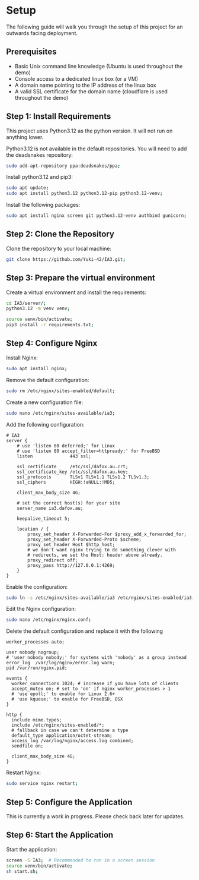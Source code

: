 # Setup

The following guide will walk you through the setup of this project for an outwards facing deployment. 

## Prerequisites

- Basic Unix command line knowledge (Ubuntu is used throughout the demo)
- Console access to a dedicated linux box (or a VM)
- A domain name pointing to the IP address of the linux box
- A valid SSL certificate for the domain name (cloudflare is used throughout the demo)

## Step 1: Install Requirements

This project uses Python3.12 as the python version. It will not run on anything lower.

Python3.12 is not available in the default repositories. You will need to add the deadsnakes repository:

```bash
sudo add-apt-repository ppa:deadsnakes/ppa;
```

Install python3.12 and pip3:

```bash
sudo apt update;
sudo apt install python3.12 python3.12-pip python3.12-venv;
```

Install the following packages:
```bash
sudo apt install nginx screen git python3.12-venv authbind gunicorn;
```

## Step 2: Clone the Repository

Clone the repository to your local machine:

```bash
git clone https://github.com/Yuki-42/IA3.git; 
```

## Step 3: Prepare the virtual environment

Create a virtual environment and install the requirements:

```bash
cd IA3/server/;
python3.12 -m venv venv;

source venv/bin/activate;
pip3 install -r requirements.txt;
```

## Step 4: Configure Nginx

Install Nginx:

```bash
sudo apt install nginx;
```

Remove the default configuration:

```bash
sudo rm /etc/nginx/sites-enabled/default;
```

Create a new configuration file:

```bash
sudo nano /etc/nginx/sites-available/ia3;
```

Add the following configuration:

```nginx
# IA3
server {
    # use 'listen 80 deferred;' for Linux
    # use 'listen 80 accept_filter=httpready;' for FreeBSD
    listen              443 ssl;

    ssl_certificate     /etc/ssl/dafox.au.crt;
    ssl_certificate_key /etc/ssl/dafox.au.key;
    ssl_protocols       TLSv1 TLSv1.1 TLSv1.2 TLSv1.3;
    ssl_ciphers         HIGH:!aNULL:!MD5;

    client_max_body_size 4G;

    # set the correct host(s) for your site
    server_name ia3.dafox.au;

    keepalive_timeout 5;

    location / {
        proxy_set_header X-Forwarded-For $proxy_add_x_forwarded_for;
        proxy_set_header X-Forwarded-Proto $scheme;
        proxy_set_header Host $http_host;
        # we don't want nginx trying to do something clever with
        # redirects, we set the Host: header above already.
        proxy_redirect off;
        proxy_pass http://127.0.0.1:4269;
    }
}
```

Enable the configuration:

```bash
sudo ln -s /etc/nginx/sites-available/ia3 /etc/nginx/sites-enabled/ia3;
```

Edit the Nginx configuration:

```bash
sudo nano /etc/nginx/nginx.conf;
```

Delete the default configuration and replace it with the following
    
```nginx
worker_processes auto;

user nobody nogroup;
# 'user nobody nobody;' for systems with 'nobody' as a group instead
error_log  /var/log/nginx/error.log warn;
pid /var/run/nginx.pid;

events {
  worker_connections 1024; # increase if you have lots of clients
  accept_mutex on; # set to 'on' if nginx worker_processes > 1
  # 'use epoll;' to enable for Linux 2.6+
  # 'use kqueue;' to enable for FreeBSD, OSX
}

http {
  include mime.types;
  include /etc/nginx/sites-enabled/*;
  # fallback in case we can't determine a type
  default_type application/octet-stream;
  access_log /var/log/nginx/access.log combined;
  sendfile on;

  client_max_body_size 4G;
}
```

Restart Nginx:

```bash
sudo service nginx restart;
```

## Step 5: Configure the Application

This is currently a work in progress. Please check back later for updates.

## Step 6: Start the Application

Start the application:

```bash
screen -S IA3;  # Recommended to run in a screen session
source venv/bin/activate;
sh start.sh;
```
